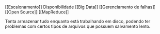 
[[Escalonamento]]
Disponibilidade
[[Big Data]]
[[Gerenciamento de falhas]]
[[Open Source]]
[[MapReduce]]

Tenta armazenar tudo enquanto está trabalhando em disco, podendo ter problemas com certos tipos de arquivos que possuem salvamento lento.